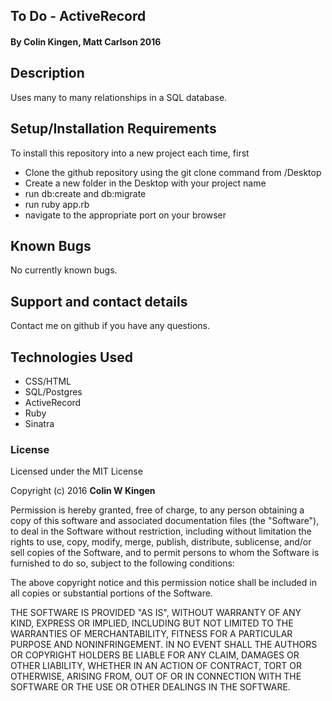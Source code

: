 ## To Do - ActiveRecord

#### By Colin Kingen, Matt Carlson 2016

## Description

Uses many to many relationships in a SQL database. 


## Setup/Installation Requirements


To install this repository into a new project each time, first

* Clone the github repository using the git clone command from /Desktop
* Create a new folder in the Desktop with your project name
* run db:create and db:migrate 
* run ruby app.rb
* navigate to the appropriate port on your browser

## Known Bugs

No currently known bugs.

## Support and contact details

Contact me on github if you have any questions.

## Technologies Used

* CSS/HTML
* SQL/Postgres
* ActiveRecord
* Ruby
* Sinatra


### License

Licensed under the MIT License

Copyright (c) 2016 **Colin W Kingen**

Permission is hereby granted, free of charge, to any person obtaining a copy of this software and associated documentation files (the "Software"), to deal in the Software without restriction, including without limitation the rights to use, copy, modify, merge, publish, distribute, sublicense, and/or sell copies of the Software, and to permit persons to whom the Software is furnished to do so, subject to the following conditions:

The above copyright notice and this permission notice shall be included in all copies or substantial portions of the Software.

THE SOFTWARE IS PROVIDED "AS IS", WITHOUT WARRANTY OF ANY KIND, EXPRESS OR IMPLIED, INCLUDING BUT NOT LIMITED TO THE WARRANTIES OF MERCHANTABILITY, FITNESS FOR A PARTICULAR PURPOSE AND NONINFRINGEMENT. IN NO EVENT SHALL THE AUTHORS OR COPYRIGHT HOLDERS BE LIABLE FOR ANY CLAIM, DAMAGES OR OTHER LIABILITY, WHETHER IN AN ACTION OF CONTRACT, TORT OR OTHERWISE, ARISING FROM, OUT OF OR IN CONNECTION WITH THE SOFTWARE OR THE USE OR OTHER DEALINGS IN THE SOFTWARE.
